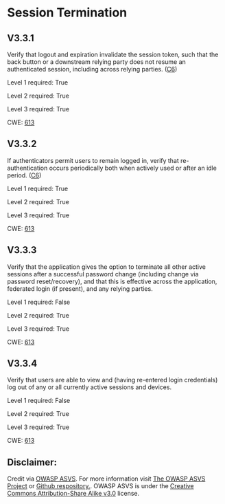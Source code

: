 # Session Termination

## V3.3.1

Verify that logout and expiration invalidate the session token, such that the back button or a downstream relying party does not resume an authenticated session, including across relying parties. ([C6](https://owasp.org/www-project-proactive-controls/#div-numbering))

Level 1 required: True

Level 2 required: True

Level 3 required: True

CWE: [613](https://cwe.mitre.org/data/definitions/613)

## V3.3.2

If authenticators permit users to remain logged in, verify that re-authentication occurs periodically both when actively used or after an idle period. ([C6](https://owasp.org/www-project-proactive-controls/#div-numbering))

Level 1 required: True

Level 2 required: True

Level 3 required: True

CWE: [613](https://cwe.mitre.org/data/definitions/613)

## V3.3.3

Verify that the application gives the option to terminate all other active sessions after a successful password change (including change via password reset/recovery), and that this is effective across the application, federated login (if present), and any relying parties.

Level 1 required: False

Level 2 required: True

Level 3 required: True

CWE: [613](https://cwe.mitre.org/data/definitions/613)

## V3.3.4

Verify that users are able to view and (having re-entered login credentials) log out of any or all currently active sessions and devices.

Level 1 required: False

Level 2 required: True

Level 3 required: True

CWE: [613](https://cwe.mitre.org/data/definitions/613)



## Disclaimer:

Credit via [OWASP ASVS](https://owasp.org/www-project-application-security-verification-standard/). For more information visit [The OWASP ASVS Project](https://owasp.org/www-project-application-security-verification-standard/) or [Github respository.](https://github.com/OWASP/ASVS). OWASP ASVS is under the [Creative Commons Attribution-Share Alike v3.0](https://creativecommons.org/licenses/by-sa/3.0/) license.
